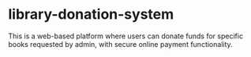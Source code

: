 # library-donation-system
This is a web-based platform where users can donate funds for specific books requested by admin, with secure online payment functionality.
